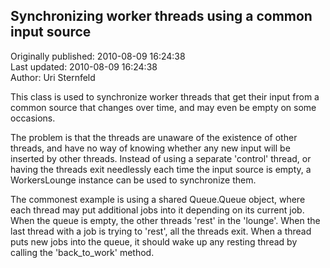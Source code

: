 ## Synchronizing worker threads using a common input source  
Originally published: 2010-08-09 16:24:38  
Last updated: 2010-08-09 16:24:38  
Author: Uri Sternfeld  
  
This class is used to synchronize worker threads that get their input from a common source that changes over time, and may even be empty on some occasions.

The problem is that the threads are unaware of the existence of other threads, and have no way of knowing whether any new input will be inserted by other threads. Instead of using a separate 'control' thread, or having the threads exit needlessly each time the input source is empty, a WorkersLounge instance can be used to synchronize them.

The commonest example is using a shared Queue.Queue object, where each thread may put additional jobs into it depending on its current job. When the queue is empty, the other threads 'rest' in the 'lounge'. When the last thread with a job is trying to 'rest', all the threads exit. When a thread puts new jobs into the queue, it should wake up any resting thread by calling the 'back_to_work' method.